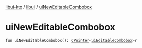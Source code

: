 [libui-ktx](../index.md) / [libui](index.md) / [uiNewEditableCombobox](./ui-new-editable-combobox.md)

# uiNewEditableCombobox

`fun uiNewEditableCombobox(): `[`CPointer`](../kotlinx.cinterop/-c-pointer/index.md)`<`[`uiEditableCombobox`](ui-editable-combobox.md)`>?`